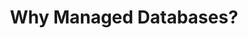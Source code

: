 ---
title: "Why Managed Databases?"
description: ""
themeColor: "#3C494F"
cardImage: "/images/learning-path/kubernetes-icon.svg"
courses: 3
weight: 2
---